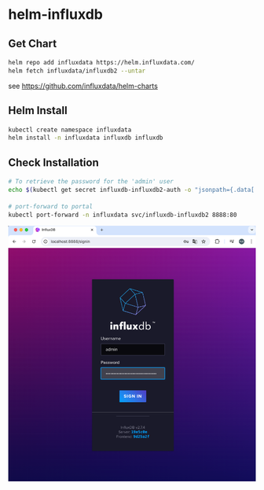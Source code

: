 # helm-influxdb

## Get Chart

```bash
helm repo add influxdata https://helm.influxdata.com/
helm fetch influxdata/influxdb2 --untar
```

see https://github.com/influxdata/helm-charts

## Helm Install

```bash
kubectl create namespace influxdata
helm install -n influxdata influxdb influxdb
```

## Check Installation

```bash
# To retrieve the password for the 'admin' user
echo $(kubectl get secret influxdb-influxdb2-auth -o "jsonpath={.data['admin-password']}" --namespace influxdata | base64 --decode)

# port-forward to portal
kubectl port-forward -n influxdata svc/influxdb-influxdb2 8888:80
```

![](img.png)
